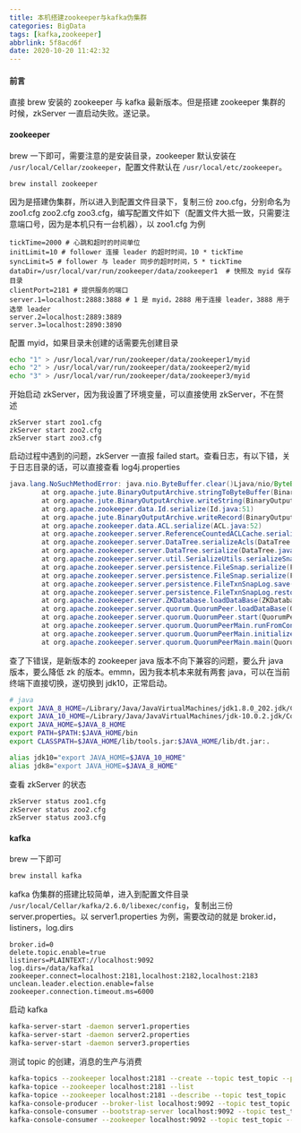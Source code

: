 ```yaml
---
title: 本机搭建zookeeper与kafka伪集群
categories: BigData
tags: [kafka,zookeeper]
abbrlink: 5f8acd6f
date: 2020-10-20 11:42:32
---
```


#### 前言
直接 brew 安装的 zookeeper 与 kafka 最新版本。但是搭建 zookeeper 集群的时候，zkServer 一直启动失败。遂记录。
<!--more-->

#### zookeeper
brew 一下即可，需要注意的是安装目录，zookeeper 默认安装在 `/usr/local/Cellar/zookeeper`，配置文件默认在 `/usr/local/etc/zookeeper`。
```
brew install zookeeper
```
因为是搭建伪集群，所以进入到配置文件目录下，复制三份 zoo.cfg，分别命名为 zoo1.cfg zoo2.cfg zoo3.cfg，编写配置文件如下（配置文件大抵一致，只需要注意端口号，因为是本机只有一台机器），以 zoo1.cfg 为例

```
tickTime=2000 # 心跳和超时的时间单位
initLimit=10 # follower 连接 leader 的超时时间，10 * tickTime
syncLimit=5 # follower 与 leader 同步的超时时间，5 * tickTime
dataDir=/usr/local/var/run/zookeeper/data/zookeeper1  # 快照及 myid 保存目录
clientPort=2181 # 提供服务的端口
server.1=localhost:2888:3888 # 1 是 myid，2888 用于连接 leader，3888 用于选举 leader
server.2=localhost:2889:3889
server.3=localhost:2890:3890
```

配置 myid，如果目录未创建的话需要先创建目录
```sh
echo "1" > /usr/local/var/run/zookeeper/data/zookeeper1/myid
echo "2" > /usr/local/var/run/zookeeper/data/zookeeper2/myid
echo "3" > /usr/local/var/run/zookeeper/data/zookeeper3/myid
```
开始启动 zkServer，因为我设置了环境变量，可以直接使用 zkServer，不在赘述
```
zkServer start zoo1.cfg
zkServer start zoo2.cfg
zkServer start zoo3.cfg
```
启动过程中遇到的问题，zkServer 一直报 failed start。查看日志，有以下错，关于日志目录的话，可以直接查看 log4j.properties

```java
java.lang.NoSuchMethodError: java.nio.ByteBuffer.clear()Ljava/nio/ByteBuffer;
        at org.apache.jute.BinaryOutputArchive.stringToByteBuffer(BinaryOutputArchive.java:80)
        at org.apache.jute.BinaryOutputArchive.writeString(BinaryOutputArchive.java:110)
        at org.apache.zookeeper.data.Id.serialize(Id.java:51)
        at org.apache.jute.BinaryOutputArchive.writeRecord(BinaryOutputArchive.java:126)
        at org.apache.zookeeper.data.ACL.serialize(ACL.java:52)
        at org.apache.zookeeper.server.ReferenceCountedACLCache.serialize(ReferenceCountedACLCache.java:152)
        at org.apache.zookeeper.server.DataTree.serializeAcls(DataTree.java:1359)
        at org.apache.zookeeper.server.DataTree.serialize(DataTree.java:1372)
        at org.apache.zookeeper.server.util.SerializeUtils.serializeSnapshot(SerializeUtils.java:171)
        at org.apache.zookeeper.server.persistence.FileSnap.serialize(FileSnap.java:227)
        at org.apache.zookeeper.server.persistence.FileSnap.serialize(FileSnap.java:246)
        at org.apache.zookeeper.server.persistence.FileTxnSnapLog.save(FileTxnSnapLog.java:472)
        at org.apache.zookeeper.server.persistence.FileTxnSnapLog.restore(FileTxnSnapLog.java:291)
        at org.apache.zookeeper.server.ZKDatabase.loadDataBase(ZKDatabase.java:285)
        at org.apache.zookeeper.server.quorum.QuorumPeer.loadDataBase(QuorumPeer.java:1090)
        at org.apache.zookeeper.server.quorum.QuorumPeer.start(QuorumPeer.java:1075)
        at org.apache.zookeeper.server.quorum.QuorumPeerMain.runFromConfig(QuorumPeerMain.java:227)
        at org.apache.zookeeper.server.quorum.QuorumPeerMain.initializeAndRun(QuorumPeerMain.java:136)
        at org.apache.zookeeper.server.quorum.QuorumPeerMain.main(QuorumPeerMain.java:90)
```
查了下错误，是新版本的 zookeeper java 版本不向下兼容的问题，要么升 java 版本，要么降低 zk 的版本。emmn，因为我本机本来就有两套 java，可以在当前终端下直接切换，遂切换到 jdk10，正常启动。

```sh
# java
export JAVA_8_HOME=/Library/Java/JavaVirtualMachines/jdk1.8.0_202.jdk/Contents/Home
export JAVA_10_HOME=/Library/Java/JavaVirtualMachines/jdk-10.0.2.jdk/Contents/Home
export JAVA_HOME=$JAVA_8_HOME
export PATH=$PATH:$JAVA_HOME/bin
export CLASSPATH=$JAVA_HOME/lib/tools.jar:$JAVA_HOME/lib/dt.jar:.

alias jdk10="export JAVA_HOME=$JAVA_10_HOME"
alias jdk8="export JAVA_HOME=$JAVA_8_HOME"
``` 

查看 zkServer 的状态
```sh
zkServer status zoo1.cfg
zkServer status zoo2.cfg
zkServer status zoo3.cfg
```

#### kafka

brew 一下即可
```sh
brew install kafka
```

kafka 伪集群的搭建比较简单，进入到配置文件目录 `/usr/local/Cellar/kafka/2.6.0/libexec/config`，复制出三份 server.properties。以 server1.properties 为例，需要改动的就是 broker.id，listiners，log.dirs
```
broker.id=0
delete.topic.enable=true
listiners=PLAINTEXT://localhost:9092
log.dirs=/data/kafka1
zookeeper.connect=localhost:2181,localhost:2182,localhost:2183
unclean.leader.election.enable=false
zookeeper.connection.timeout.ms=6000
```
启动 kafka
```sh 
kafka-server-start -daemon server1.properties
kafka-server-start -daemon server2.properties
kafka-server-start -daemon server3.properties
```

测试 topic 的创建，消息的生产与消费
```sh
kafka-topics --zookeeper localhost:2181 --create --topic test_topic --partitions 3 --replication-factor 3
kafka-topice --zookeeper localhost:2181 --list
kafka-topice --zookeeper localhost:2181 --describe --topic test_topic
kafka-console-producer --broker-list localhost:9092 --topic test_topic
kafka-console-consumer --bootstrap-server localhost:9092 --topic test_topic --from-beginning  # 新版 consumer
kafka-console-consumer --zookeeper localhost:9092 --topic test_topic --from-beginning # 旧版 consumer
```